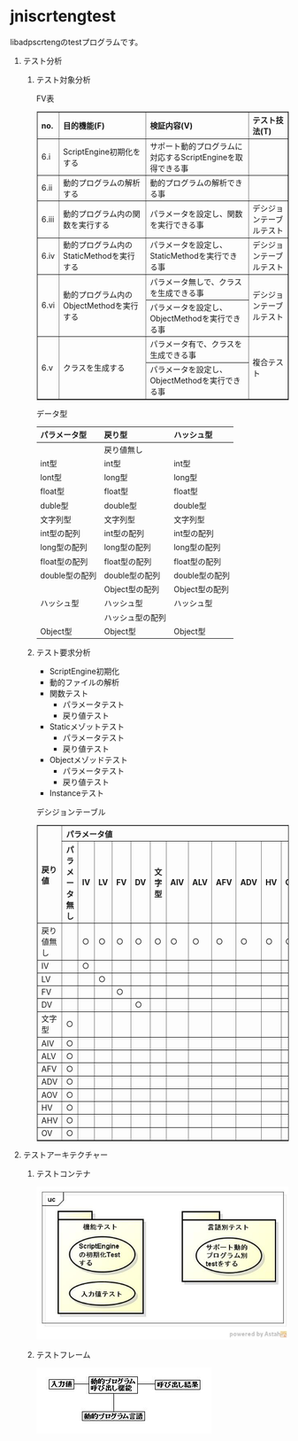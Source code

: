 jniscrtengtest
==============
libadpscrtengのtestプログラムです。

1. テスト分析
    1. テスト対象分析
  
        FV表  
        
        <table border="1">
        <tr>
            <th>no.</th>
            <th>目的機能(F)</th>
            <th>検証内容(V)</th>
            <th>テスト技法(T)</th>
        </tr>
        <tr>
            <td>6.i</td>
            <td>ScriptEngine初期化をする</td>
            <td>サポート動的プログラムに対応するScriptEngineを取得できる事</td>
            <td>　</td>
        </tr>
        <tr>
            <td>6.ii</td>
            <td>動的プログラムの解析する</td>
            <td>動的プログラムの解析できる事</td>
            <td>　</td>
        </tr>
        <tr>
            <td>6.iii</td>
            <td>動的プログラム内の関数を実行する</td>
            <td>パラメータを設定し、関数を実行できる事</td>
            <td>デシジョンテーブルテスト</td>
        </tr>
        <tr>
            <td>6.iv</td>
            <td>動的プログラム内のStaticMethodを実行する</td>
            <td>パラメータを設定し、StaticMethodを実行できる事</td>
            <td>デシジョンテーブルテスト</td>
        </tr>
        <tr>
            <td rowspan="2">6.vi</td>
            <td rowspan="2">動的プログラム内のObjectMethodを実行する</td>
            <td>パラメータ無しで、クラスを生成できる事</td>
            <td rowspan="2">デシジョンテーブルテスト</td>
        </tr>
        <tr>
            <td>パラメータを設定し、ObjectMethodを実行できる事</td>
        </tr>
        <tr>
            <td rowspan="2">6.v</td>
            <td rowspan="2">クラスを生成する</td>
            <td>パラメータ有で、クラスを生成できる事</td>
            <td rowspan="2">複合テスト</td>
        </tr>
        <tr>
            <td>パラメータを設定し、ObjectMethodを実行できる事</td>
        </tr>
        </table>

        データ型  

        |パラメータ型  |戻り型          |ハッシュ型    |
        |--------------|----------------|--------------|
        |              |戻り値無し      |              |
        |int型         |int型           |int型         |
        |lont型        |long型          |long型        |
        |float型       |float型         |float型       |
        |duble型       |double型        |double型      |
        |文字列型      |文字列型        |文字列型      |
        |int型の配列   |int型の配列     |int型の配列   |
        |long型の配列  |long型の配列    |long型の配列  |
        |float型の配列 |float型の配列   |float型の配列 |
        |double型の配列|double型の配列  |double型の配列|
        |              |Object型の配列  |Object型の配列|
        |ハッシュ型    |ハッシュ型      |ハッシュ型    |
        |              |ハッシュ型の配列|              |
        |Object型      |Object型        |Object型      |
    
    1. テスト要求分析
        * ScriptEngine初期化
        * 動的ファイルの解析
        * 関数テスト
            - パラメータテスト
            - 戻り値テスト
        * Staticメゾットテスト
            - パラメータテスト
            - 戻り値テスト
        * Objectメゾッドテスト
            - パラメータテスト
            - 戻り値テスト
        * Instanceテスト

        デシジョンテーブル  
        <table border="1">
        <tr>
            <th rowspan="2">戻り値</th>
            <th colspan="12">パラメータ値<th>
        </tr>
        <tr>
            <th>パラメータ無し</th>
            <th>IV</th>
            <th>LV</th>
            <th>FV</th>
            <th>DV</th>
            <th>文字型</th>
            <th>AIV</th>
            <th>ALV</th>
            <th>AFV</th>
            <th>ADV</th>
            <th>HV</th>
            <th>OV</th>
        </tr>
        <tr>
            <td>戻り値無し</td>
            <td><br/></td>
            <td>○</td>
            <td>○</td>
            <td>○</td>
            <td>○</td>
            <td>○</td>
            <td>○</td>
            <td>○</td>
            <td>○</td>
            <td>○</td>
            <td>○</td>
            <td>○</td>
        </tr>
        <tr>
            <td>IV</td>
            <td><br/></td>
            <td>○</td>
            <td><br/></td>
            <td><br/></td>
            <td><br/></td>
            <td><br/></td>
            <td><br/></td>
            <td><br/></td>
            <td><br/></td>
            <td><br/></td>
            <td><br/></td>
            <td><br/></td>
        </tr>
        <tr>
            <td>LV</td>
            <td><br/></td>
            <td><br/></td>
            <td>○</td>
            <td><br/></td>
            <td><br/></td>
            <td><br/></td>
            <td><br/></td>
            <td><br/></td>
            <td><br/></td>
            <td><br/></td>
            <td><br/></td>
            <td><br/></td>
        </tr>
        <tr>
            <td>FV</td>
            <td><br/></td>
            <td><br/></td>
            <td><br/></td>
            <td>○</td>
            <td><br/></td>
            <td><br/></td>
            <td><br/></td>
            <td><br/></td>
            <td><br/></td>
            <td><br/></td>
            <td><br/></td>
            <td><br/></td>
        </tr>
        <tr>
            <td>DV</td>
            <td><br/></td>
            <td><br/></td>
            <td><br/></td>
            <td><br/></td>
            <td>○</td>
            <td><br/></td>
            <td><br/></td>
            <td><br/></td>
            <td><br/></td>
            <td><br/></td>
            <td><br/></td>
            <td><br/></td>
        </tr>
        <tr>
            <td>文字型</td>
            <td>○</td>
            <td><br/></td>
            <td><br/></td>
            <td><br/></td>
            <td><br/></td>
            <td><br/></td>
            <td><br/></td>
            <td><br/></td>
            <td><br/></td>
            <td><br/></td>
            <td><br/></td>
            <td><br/></td>
        </tr>
        <tr>
            <td>AIV</td>
            <td>○</td>
            <td><br/></td>
            <td><br/></td>
            <td><br/></td>
            <td><br/></td>
            <td><br/></td>
            <td><br/></td>
            <td><br/></td>
            <td><br/></td>
            <td><br/></td>
            <td><br/></td>
            <td><br/></td>
        </tr>
        <tr>
            <td>ALV</td>
            <td>○</td>
            <td><br/></td>
            <td><br/></td>
            <td><br/></td>
            <td><br/></td>
            <td><br/></td>
            <td><br/></td>
            <td><br/></td>
            <td><br/></td>
            <td><br/></td>
            <td><br/></td>
            <td><br/></td>
        </tr>
        <tr>
            <td>AFV</td>
            <td>○</td>
            <td><br/></td>
            <td><br/></td>
            <td><br/></td>
            <td><br/></td>
            <td><br/></td>
            <td><br/></td>
            <td><br/></td>
            <td><br/></td>
            <td><br/></td>
            <td><br/></td>
            <td><br/></td>
        </tr>
        <tr>
            <td>ADV</td>
            <td>○</td>
            <td><br/></td>
            <td><br/></td>
            <td><br/></td>
            <td><br/></td>
            <td><br/></td>
            <td><br/></td>
            <td><br/></td>
            <td><br/></td>
            <td><br/></td>
            <td><br/></td>
            <td><br/></td>
        </tr>
        <tr>
            <td>AOV</td>
            <td>○</td>
            <td><br/></td>
            <td><br/></td>
            <td><br/></td>
            <td><br/></td>
            <td><br/></td>
            <td><br/></td>
            <td><br/></td>
            <td><br/></td>
            <td><br/></td>
            <td><br/></td>
            <td><br/></td>
        </tr>
        <tr>
            <td>HV</td>
            <td>○</td>
            <td><br/></td>
            <td><br/></td>
            <td><br/></td>
            <td><br/></td>
            <td><br/></td>
            <td><br/></td>
            <td><br/></td>
            <td><br/></td>
            <td><br/></td>
            <td><br/></td>
            <td><br/></td>
        </tr>
        <tr>
            <td>AHV</td>
            <td>○</td>
            <td><br/></td>
            <td><br/></td>
            <td><br/></td>
            <td><br/></td>
            <td><br/></td>
            <td><br/></td>
            <td><br/></td>
            <td><br/></td>
            <td><br/></td>
            <td><br/></td>
            <td><br/></td>
        </tr>
        <tr>
            <td>OV</td>
            <td>○</td>
            <td><br/></td>
            <td><br/></td>
            <td><br/></td>
            <td><br/></td>
            <td><br/></td>
            <td><br/></td>
            <td><br/></td>
            <td><br/></td>
            <td><br/></td>
            <td><br/></td>
            <td><br/></td>
        </tr>
        </table>

1. テストアーキテクチャー
    1. テストコンテナ
    
        ![](images/ucJniScrtEngTest.jpg)
    
    1. テストフレーム

        ![](images/testframe.jpg)
